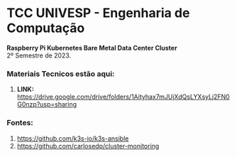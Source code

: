 # TCC UNIVESP - Engenharia de Computação

<b>Raspberry Pi Kubernetes Bare Metal Data Center Cluster</b><br>
2º Semestre de 2023.

### Materiais Tecnicos estão aqui:

1. <b>LINK:</b> https://drive.google.com/drive/folders/1Aityhax7mJUjXdQsLYXsyLj2FN0G0nzp?usp=sharing

### Fontes:

1. https://github.com/k3s-io/k3s-ansible
2. https://github.com/carlosedp/cluster-monitoring
